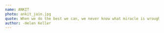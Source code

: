 ```yaml
---
name: ANKIT
photo: ankit_jain.jpg
quote: When we do the best we can, we never know what miracle is wrought in our life or the life of another.
author: -Helen Keller
---
```

